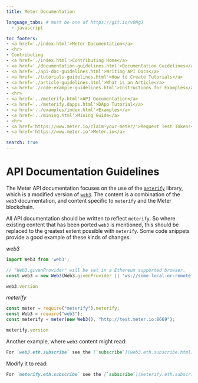 ```yaml
---
title: Meter Documentation

language_tabs: # must be one of https://git.io/vQNgJ
  - javascript

toc_footers:
- <a href='./index.html'>Meter Documentation</a>
- <hr>
- Contributing
- <a href='./index.html'>Contributing Home</a>
- <a href='./documentation-guidelines.html'>Documentation Guidelines</a>
- <a href='./api-doc-guidelines.html'>Writing API Docs</a>
- <a href='./tutorials-guidelines.html'>How to Create Tutorials</a>
- <a href='./article-guidelines.html'>What is an Article</a>
- <a href='./code-example-guidelines.html'>Instructions for Examples</a>
- <hr>
- <a href='../meterify.html'>API Documentation</a>
- <a href='../meterify.dapps.html'>DApp Tutorial</a>
- <a href='../examples/index.html'>Examples</a>
- <a href='../mining.html'>Mining Guide</a>
- <hr>  
- <a href='https://www.meter.io/claim-your-meter/'>Request Test Tokens</a>
- <a href='https://www.meter.io'>Meter.io</a>

search: true
---
```


# API Documentation Guidelines

The Meter API documentation focuses on the use of the [`meterify`](https://github.com/meterio/meterify) library, which is a modified version of [`web3`](https://github.com/ethereum/web3.js). The content is a combination of the `web3` documentation, and content specific to `meterify` and the Meter blockchain.  

All API documentation should be written to reflect `meterify`. So where existing content that has been ported `web3` is mentioned, this should be replaced to the greatest extent possible with `meterify`. Some code snippets provide a good example of these kinds of changes.

_web3_

```js
import Web3 from 'web3';

// "Web3.givenProvider" will be set in a Ethereum supported browser.
const web3 = new Web3(Web3.givenProvider || 'ws://some.local-or-remote.node:8546', net, options);

web3.version
```

_meterify_

```js
const meter = require("meterify").meterify;
const Web3 = require("web3");
const meterify = meter(new Web3(), "http://test.meter.io:8669");

meterify.version
```

Another example, where `web3` content might read:

```markdown
For `web3.eth.subscribe` see the [`subscribe`](web3.eth.subscribe.html) reference documentation.
```

Modify it to read:

```markdown
For `meterify.eth.subscribe` see the [`subscribe`](meterify.eth.subscribe.html) reference documentation.
```

